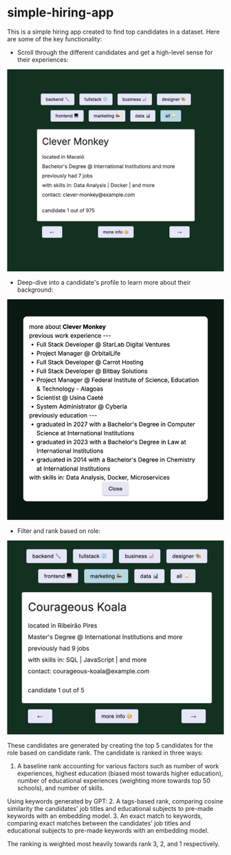 # simple-hiring-app

This is a simple hiring app created to find top candidates in a dataset. Here are some of the key functionality:

- Scroll through the different candidates and get a high-level sense for their experiences:

![main screen](main_screen.png)

- Deep-dive into a candidate's profile to learn more about their background:

![popup resume](popup_resume.png)

- Filter and rank based on role:

![filter and rank](filtered_candidates.png)

These candidates are generated by creating the top 5 candidates for the role based on candidate rank. The candidate is ranked in three ways:

1. A baseline rank accounting for various factors such as number of work experiences, highest education (biased most towards higher education), number of educational experiences (weighting more towards top 50 schools), and number of skills.

Using keywords generated by GPT:
2. A tags-based rank, comparing cosine similarity the candidates' job titles and educational subjects to pre-made keywords with an embedding model.
3. An exact match to keywords, comparing exact matches between the candidates' job titles and educational subjects to pre-made keywords with an embedding model.

The ranking is weighted most heavily towards rank 3, 2, and 1 respectively.



